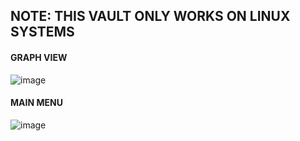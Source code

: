 ## NOTE: THIS VAULT ONLY WORKS ON LINUX SYSTEMS

#### GRAPH VIEW
![image](https://user-images.githubusercontent.com/62564400/195809109-3a37ad00-59ae-4611-88de-403462849dc3.png)

#### MAIN MENU
![image](https://user-images.githubusercontent.com/62564400/195809079-07d0da90-56ce-40f0-85b5-4d3a1e090ae1.png)
